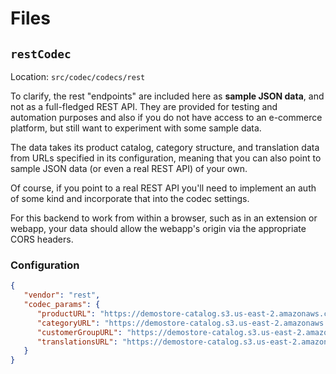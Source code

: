 # Files

## `restCodec`

Location: `src/codec/codecs/rest`

To clarify, the rest "endpoints" are included here as **sample JSON data**, and not as a full-fledged REST API. They are provided for testing and automation purposes and also if you do not have access to an e-commerce platform, but still want to experiment with some sample data.

The data takes its product catalog, category structure, and translation data from URLs specified in its configuration, meaning that you can also point to sample JSON data (or even a real REST API) of your own.

Of course, if you point to a real REST API you'll need to implement an auth of some kind and incorporate that into the codec settings.

For this backend to work from within a browser, such as in an extension or webapp, your data should allow the webapp's origin via the appropriate CORS headers.

### Configuration

```json
{
   "vendor": "rest",
   "codec_params": {
      "productURL": "https://demostore-catalog.s3.us-east-2.amazonaws.com/products.json",
      "categoryURL": "https://demostore-catalog.s3.us-east-2.amazonaws.com/categories.json",
      "customerGroupURL": "https://demostore-catalog.s3.us-east-2.amazonaws.com/customerGroups.json",
      "translationsURL": "https://demostore-catalog.s3.us-east-2.amazonaws.com/translations.json"
   }
}
```
